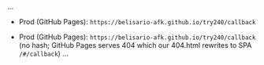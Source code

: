 ...
- Prod (GitHub Pages): `https://belisario-afk.github.io/try240/callback`
+ Prod (GitHub Pages): `https://belisario-afk.github.io/try240/callback` (no hash; GitHub Pages serves 404 which our 404.html rewrites to SPA `/#/callback`)
...
